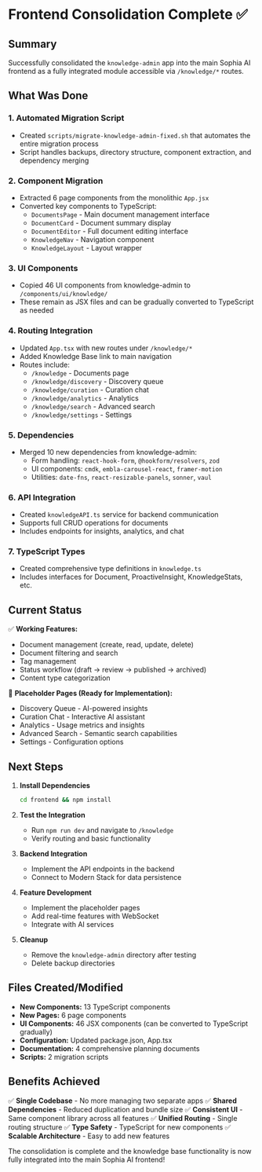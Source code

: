 # Frontend Consolidation Complete ✅

## Summary

Successfully consolidated the `knowledge-admin` app into the main Sophia AI frontend as a fully integrated module accessible via `/knowledge/*` routes.

## What Was Done

### 1. **Automated Migration Script**
- Created `scripts/migrate-knowledge-admin-fixed.sh` that automates the entire migration process
- Script handles backups, directory structure, component extraction, and dependency merging

### 2. **Component Migration**
- Extracted 6 page components from the monolithic `App.jsx`
- Converted key components to TypeScript:
  - `DocumentsPage` - Main document management interface
  - `DocumentCard` - Document summary display
  - `DocumentEditor` - Full document editing interface
  - `KnowledgeNav` - Navigation component
  - `KnowledgeLayout` - Layout wrapper

### 3. **UI Components**
- Copied 46 UI components from knowledge-admin to `/components/ui/knowledge/`
- These remain as JSX files and can be gradually converted to TypeScript as needed

### 4. **Routing Integration**
- Updated `App.tsx` with new routes under `/knowledge/*`
- Added Knowledge Base link to main navigation
- Routes include:
  - `/knowledge` - Documents page
  - `/knowledge/discovery` - Discovery queue
  - `/knowledge/curation` - Curation chat
  - `/knowledge/analytics` - Analytics
  - `/knowledge/search` - Advanced search
  - `/knowledge/settings` - Settings

### 5. **Dependencies**
- Merged 10 new dependencies from knowledge-admin:
  - Form handling: `react-hook-form`, `@hookform/resolvers`, `zod`
  - UI components: `cmdk`, `embla-carousel-react`, `framer-motion`
  - Utilities: `date-fns`, `react-resizable-panels`, `sonner`, `vaul`

### 6. **API Integration**
- Created `knowledgeAPI.ts` service for backend communication
- Supports full CRUD operations for documents
- Includes endpoints for insights, analytics, and chat

### 7. **TypeScript Types**
- Created comprehensive type definitions in `knowledge.ts`
- Includes interfaces for Document, ProactiveInsight, KnowledgeStats, etc.

## Current Status

✅ **Working Features:**
- Document management (create, read, update, delete)
- Document filtering and search
- Tag management
- Status workflow (draft → review → published → archived)
- Content type categorization

🚧 **Placeholder Pages (Ready for Implementation):**
- Discovery Queue - AI-powered insights
- Curation Chat - Interactive AI assistant
- Analytics - Usage metrics and insights
- Advanced Search - Semantic search capabilities
- Settings - Configuration options

## Next Steps

1. **Install Dependencies**
   ```bash
   cd frontend && npm install
   ```

2. **Test the Integration**
   - Run `npm run dev` and navigate to `/knowledge`
   - Verify routing and basic functionality

3. **Backend Integration**
   - Implement the API endpoints in the backend
   - Connect to Modern Stack for data persistence

4. **Feature Development**
   - Implement the placeholder pages
   - Add real-time features with WebSocket
   - Integrate with AI services

5. **Cleanup**
   - Remove the `knowledge-admin` directory after testing
   - Delete backup directories

## Files Created/Modified

- **New Components:** 13 TypeScript components
- **New Pages:** 6 page components
- **UI Components:** 46 JSX components (can be converted to TypeScript gradually)
- **Configuration:** Updated package.json, App.tsx
- **Documentation:** 4 comprehensive planning documents
- **Scripts:** 2 migration scripts

## Benefits Achieved

✅ **Single Codebase** - No more managing two separate apps
✅ **Shared Dependencies** - Reduced duplication and bundle size
✅ **Consistent UI** - Same component library across all features
✅ **Unified Routing** - Single routing structure
✅ **Type Safety** - TypeScript for new components
✅ **Scalable Architecture** - Easy to add new features

The consolidation is complete and the knowledge base functionality is now fully integrated into the main Sophia AI frontend!
